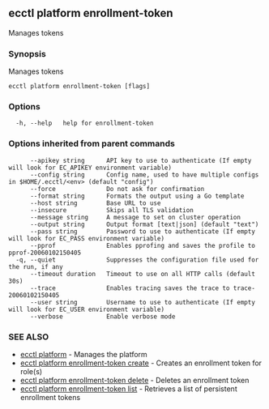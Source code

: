 ## ecctl platform enrollment-token

Manages tokens

### Synopsis

Manages tokens

```
ecctl platform enrollment-token [flags]
```

### Options

```
  -h, --help   help for enrollment-token
```

### Options inherited from parent commands

```
      --apikey string      API key to use to authenticate (If empty will look for EC_APIKEY environment variable)
      --config string      Config name, used to have multiple configs in $HOME/.ecctl/<env> (default "config")
      --force              Do not ask for confirmation
      --format string      Formats the output using a Go template
      --host string        Base URL to use
      --insecure           Skips all TLS validation
      --message string     A message to set on cluster operation
      --output string      Output format [text|json] (default "text")
      --pass string        Password to use to authenticate (If empty will look for EC_PASS environment variable)
      --pprof              Enables pprofing and saves the profile to pprof-20060102150405
  -q, --quiet              Suppresses the configuration file used for the run, if any
      --timeout duration   Timeout to use on all HTTP calls (default 30s)
      --trace              Enables tracing saves the trace to trace-20060102150405
      --user string        Username to use to authenticate (If empty will look for EC_USER environment variable)
      --verbose            Enable verbose mode
```

### SEE ALSO

* [ecctl platform](ecctl_platform.md)	 - Manages the platform
* [ecctl platform enrollment-token create](ecctl_platform_enrollment-token_create.md)	 - Creates an enrollment token for role(s)
* [ecctl platform enrollment-token delete](ecctl_platform_enrollment-token_delete.md)	 - Deletes an enrollment token
* [ecctl platform enrollment-token list](ecctl_platform_enrollment-token_list.md)	 - Retrieves a list of persistent enrollment tokens


